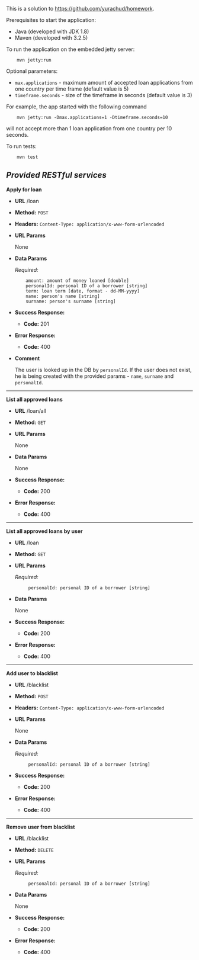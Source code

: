 This is a solution to https://github.com/yurachud/homework.

Prerequisites to start the application:

* Java (developed with JDK 1.8)
* Maven (developed with 3.2.5)
    
    
To run the application on the embedded jetty server:
```
    mvn jetty:run
```

Optional parameters:
* `max.applications` - maximum amount of accepted loan applications from one country per time frame (default value is 5)
* `timeframe.seconds` - size of the timeframe in seconds (default value is 3)
    
For example, the app started with the following command
```
	mvn jetty:run -Dmax.applications=1 -Dtimeframe.seconds=10 
```
will not accept more than 1 loan application from one country per 10 seconds.

To run tests:
```
	mvn test
```

***Provided RESTful services***
----

**Apply for loan**

* **URL**
  /loan

* **Method:**
  `POST`
  
* **Headers:**
  `Content-Type: application/x-www-form-urlencoded`
  
*  **URL Params**

   None

* **Data Params**

  *Required:*
  
    ```
    	amount: amount of money loaned [double]
    	personalId: personal ID of a borrower [string]
    	term: loan term [date, format - dd-MM-yyyy]
        name: person's name [string]
        surname: person's surname [string]
    ```

* **Success Response:**

  * **Code:** 201
 
* **Error Response:**

  * **Code:** 400

* **Comment**

  The user is looked up in the DB by `personalId`. If the user does not exist, he is being created with the provided params - `name`, `surname` and `personalId`.

----

**List all approved loans**

* **URL**
  /loan/all
* **Method:**
  `GET`
*  **URL Params**

   None

* **Data Params**

   None

* **Success Response:**

  * **Code:** 200
 
* **Error Response:**

  * **Code:** 400

----

**List all approved loans by user**

* **URL**
  /loan
* **Method:**
  `GET`
*  **URL Params**

   *Required:*

   ```
    	personalId: personal ID of a borrower [string]
   ```

* **Data Params**

   None

* **Success Response:**

  * **Code:** 200
 
* **Error Response:**

  * **Code:** 400

----

**Add user to blacklist**

* **URL**
  /blacklist
* **Method:**
  `POST`
* **Headers:**
  `Content-Type: application/x-www-form-urlencoded`
*  **URL Params**

   None

* **Data Params**

   *Required:*

   ```
    	personalId: personal ID of a borrower [string]
    ```

* **Success Response:**

  * **Code:** 200
 
* **Error Response:**

  * **Code:** 400

----

**Remove user from blacklist**

* **URL**
  /blacklist
* **Method:**
  `DELETE`
*  **URL Params**

   *Required:*

   ```
    	personalId: personal ID of a borrower [string]
   ```

* **Data Params**

   None

* **Success Response:**

  * **Code:** 200
 
* **Error Response:**

  * **Code:** 400
